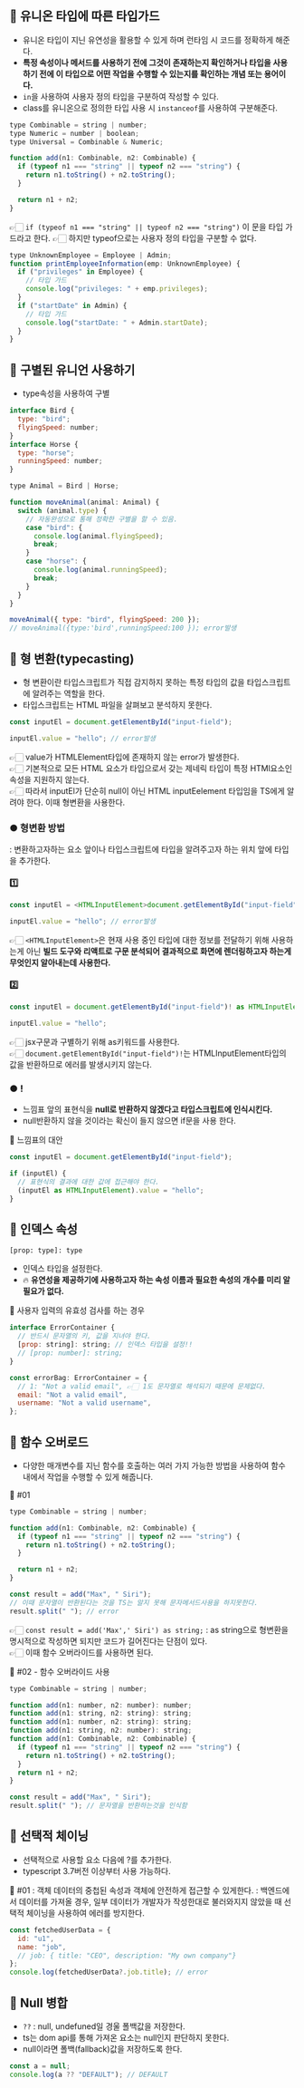 ## 🔵 유니온 타입에 따른 타입가드

- 유니온 타입이 지닌 유연성을 활용할 수 있게 하며 런타임 시 코드를 정확하게 해준다.
- **특정 속성이나 메서드를 사용하기 전에 그것이 존재하는지 확인하거나 타입을 사용하기 전에 이 타입으로 어떤 작업을 수행할 수 있는지를 확인하는 개념 또는 용어이다.**
- `in`을 사용하여 사용자 정의 타입을 구분하여 작성할 수 있다.
- class를 유니온으로 정의한 타입 사용 시 `instanceof`를 사용하여 구분해준다.

```js
type Combinable = string | number;
type Numeric = number | boolean;
type Universal = Combinable & Numeric;

function add(n1: Combinable, n2: Combinable) {
  if (typeof n1 === "string" || typeof n2 === "string") {
    return n1.toString() + n2.toString();
  }

  return n1 + n2;
}
```

👉🏻 `if (typeof n1 === "string" || typeof n2 === "string")` 이 문을 타입 가드라고 한다.
👉🏻 하지만 typeof으로는 사용자 정의 타입을 구분할 수 없다.

```js
type UnknownEmployee = Employee | Admin;
function printEmployeeInformation(emp: UnknownEmployee) {
  if ("privileges" in Employee) {
    // 타입 가드
    console.log("privileges: " + emp.privileges);
  }
  if ("startDate" in Admin) {
    // 타입 가드
    console.log("startDate: " + Admin.startDate);
  }
}
```

## 🔵 구별된 유니언 사용하기

- type속성을 사용하여 구별

```js
interface Bird {
  type: "bird";
  flyingSpeed: number;
}
interface Horse {
  type: "horse";
  runningSpeed: number;
}

type Animal = Bird | Horse;

function moveAnimal(animal: Animal) {
  switch (animal.type) {
    // 자동완성으로 통해 정확한 구별을 할 수 있음.
    case "bird": {
      console.log(animal.flyingSpeed);
      break;
    }
    case "horse": {
      console.log(animal.runningSpeed);
      break;
    }
  }
}

moveAnimal({ type: "bird", flyingSpeed: 200 });
// moveAnimal({type:'bird',runningSpeed:100 }); error발생
```

## 🔵 형 변환(typecasting)

- 형 변환이란 타입스크립트가 직접 감지하지 못하는 특정 타입의 값을 타입스크립트에 알려주는 역할을 한다.
- 타입스크립트는 HTML 파일을 살펴보고 분석하지 못한다.

```js
const inputEl = document.getElementById("input-field");

inputEl.value = "hello"; // error발생
```

👉🏻 value가 HTMLElement타입에 존재하지 않는 error가 발생한다.  
👉🏻 기본적으로 모든 HTML 요소가 타입으로서 갖는 제네릭 타입이 특정 HTMl요소인 속성을 지원하지 않는다.  
👉🏻 따라서 inputEl가 단순히 null이 아닌 HTML inputEelement 타입임을 TS에게 알려야 한다. 이때 형변환을 사용한다.

### ● 형변환 방법

: 변환하고자하는 요소 앞이나 타입스크립트에 타입을 알려주고자 하는 위치 앞에 타입을 추가한다.

#### 1️⃣

```js
const inputEl = <HTMLInputElement>document.getElementById("input-field");

inputEl.value = "hello"; // error발생
```

👉🏻 `<HTMLInputElement>`은 현재 사용 중인 타입에 대한 정보를 전달하기 위해 사용하는게 아닌 **빌드 도구와 리액트로 구문 분석되어 결과적으로 화면에 렌더링하고자 하는게 무엇인지 알아내는데 사용한다.**

#### 2️⃣

```js
const inputEl = document.getElementById("input-field")! as HTMLInputElement;

inputEl.value = "hello";
```

👉🏻 jsx구문과 구별하기 위해 as키워드를 사용한다.  
👉🏻 `document.getElementById("input-field")!`는 HTMLInputElement타입의 값을 반환하므로 에러를 발생시키지 않는다.

### ● !

- 느낌표 앞의 표현식을 **null로 반환하지 않겠다고 타입스크립트에 인식시킨다.**
- null반환하지 않을 것이라는 확신이 들지 않으면 if문을 사용 한다.

👾 느낌표의 대안

```js
const inputEl = document.getElementById("input-field");

if (inputEl) {
  // 표현식의 결과에 대한 값에 접근해야 한다.
  (inputEl as HTMLInputElement).value = "hello";
}
```

## 🔵 인덱스 속성

`[prop: type]: type`

- 인덱스 타입을 설정한다.
- 🔥 **유연성을 제공하기에 사용하고자 하는 속성 이름과 필요한 속성의 개수를 미리 알 필요가 없다.**

👾 사용자 입력의 유효성 검사를 하는 경우

```js
interface ErrorContainer {
  // 반드시 문자열의 키, 값을 지녀야 한다.
  [prop: string]: string; // 인덱스 타입을 설정!!
  // [prop: number]: string;
}

const errorBag: ErrorContainer = {
  // 1: "Not a valid email", 👉🏻 1도 문자열로 해석되기 때문에 문제없다.
  email: "Not a valid email",
  username: "Not a valid username",
};
```

## 🔵 함수 오버로드

- 다양한 매개변수를 지닌 함수를 호출하는 여러 가지 가능한 방법을 사용하여 함수 내에서 작업을 수행할 수 있게 해줍니다.

👾 #01

```js
type Combinable = string | number;

function add(n1: Combinable, n2: Combinable) {
  if (typeof n1 === "string" || typeof n2 === "string") {
    return n1.toString() + n2.toString();
  }

  return n1 + n2;
}

const result = add("Max", " Siri");
// 이때 문자열이 반환된다는 것을 TS는 알지 못해 문자메서드사용을 하지못한다.
result.split(" "); // error
```

👉🏻 `const result = add('Max',' Siri') as string;`
: as string으로 형변환을 명시적으로 작성하면 되지만 코드가 길어진다는 단점이 있다.  
👉🏻 이때 함수 오버라이드를 사용하면 된다.

👾 #02 - 함수 오버라이드 사용

```js
type Combinable = string | number;

function add(n1: number, n2: number): number;
function add(n1: string, n2: string): string;
function add(n1: number, n2: string): string;
function add(n1: string, n2: number): string;
function add(n1: Combinable, n2: Combinable) {
  if (typeof n1 === "string" || typeof n2 === "string") {
    return n1.toString() + n2.toString();
  }
  return n1 + n2;
}

const result = add("Max", " Siri");
result.split(" "); // 문자열을 반환하는것을 인식함
```

## 🔵 선택적 체이닝

- 선택적으로 사용할 요소 다음에 ?를 추가한다.
- typescript 3.7버전 이상부터 사용 가능하다.

👾 #01
: 객체 데이터의 중첩된 속성과 객체에 안전하게 접근할 수 있게한다.
: 백엔드에서 데이터를 가져올 경우, 일부 데이터가 개발자가 작성한대로 불러와지지 않았을 때 선택적 체이닝을 사용하여 에러를 방지한다.

```js
const fetchedUserData = {
  id: "u1",
  name: "job",
  // job: { title: "CEO", description: "My own company"}
};
console.log(fetchedUserData?.job.title); // error
```

## 🔵 Null 병합

- `??` : null, undefuned일 경울 폴백값을 저장한다.
- ts는 dom api를 통해 가져온 요소는 null인지 판단하지 못한다.
- null이라면 폴백(fallback)값을 저장하도록 한다.

```js
const a = null;
console.log(a ?? "DEFAULT"); // DEFAULT
```
